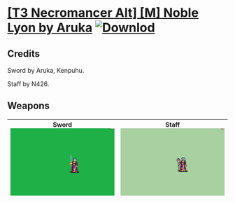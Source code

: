 # [\[T3 Necromancer Alt\] \[M\] Noble Lyon by Aruka](./) [![Downlod](https://img.shields.io/badge/Download--red?style=social&logo=github)](https://minhaskamal.github.io/DownGit/#/home?url=https://github.com/Klokinator/FE-Repo/tree/main/Battle%20Animations%2FMagi%20-%20Dark-Type%2F%5BT3%20Necromancer%20Alt%5D%20%5BM%5D%20Noble%20Lyon%20by%20Aruka)
## Credits

Sword by Aruka, Kenpuhu. 

Staff by N426.

## Weapons

| <b>Sword</b><br/><img alt="Sword animation" src="./1.%20Sword/Sword.gif"/> | <b>Staff</b><br/><img alt="Staff animation" src="./7.%20Staff/Staff.gif"/> |
| :---: | :---: |
